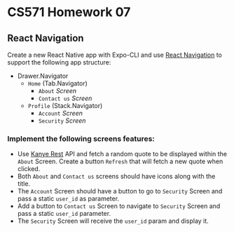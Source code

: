 # CS571 Homework 07
## React Navigation
Create a new React Native app with Expo-CLI and use [React Navigation](https://reactnavigation.org/) to support the following app structure:
* Drawer.Navigator
  * `Home` (Tab.Navigator)
    * `About` *Screen*
    * `Contact us` *Screen*
  * `Profile` (Stack.Navigator)
      * `Account` *Screen*
      * `Security` *Screen*
  
### Implement the following screens features:
* Use [Kanye Rest](https://kanye.rest/) API and fetch a random quote to be displayed within the `About` Screen. Create a button `Refresh` that will fetch a new quote when clicked.
* Both `About` and `Contact us` screens should have icons along with the title.
* The `Account` Screen should have a button to go to `Security` Screen and pass a static `user_id` as parameter. 
* Add a button to `Contact us` Screen to navigate to `Security` Screen and pass a static `user_id` parameter.
* The `Security` Screen will receive the `user_id` param and display it.
